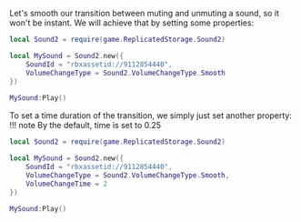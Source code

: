 Let's smooth our transition between muting and unmuting a sound, so it won't be instant.
We will achieve that by setting some properties:
```lua
local Sound2 = require(game.ReplicatedStorage.Sound2)

local MySound = Sound2.new({
    SoundId = "rbxassetid://9112854440",
    VolumeChangeType = Sound2.VolumeChangeType.Smooth
})
 
MySound:Play()
```
To set a time duration of the transition, we simply just set another property:
!!! note
    By the default, time is set to 0.25
```lua
local Sound2 = require(game.ReplicatedStorage.Sound2)

local MySound = Sound2.new({
    SoundId = "rbxassetid://9112854440",
    VolumeChangeType = Sound2.VolumeChangeType.Smooth,
    VolumeChangeTime = 2
})
 
MySound:Play()
```
